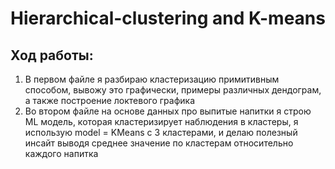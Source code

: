 # Hierarchical-clustering and K-means
## Ход работы: 
1. В первом файле я разбираю кластеризацию примитивным способом,
вывожу это графически, примеры различных дендограм, а также построение локтевого графика
2. Во втором файле на основе данных про выпитые напитки я строю ML модель, которая кластеризирует наблюдения в кластеры, я использую model = KMeans с 3 кластерами, и делаю полезный инсайт выводя среднее значение по кластерам относительно каждого напитка

